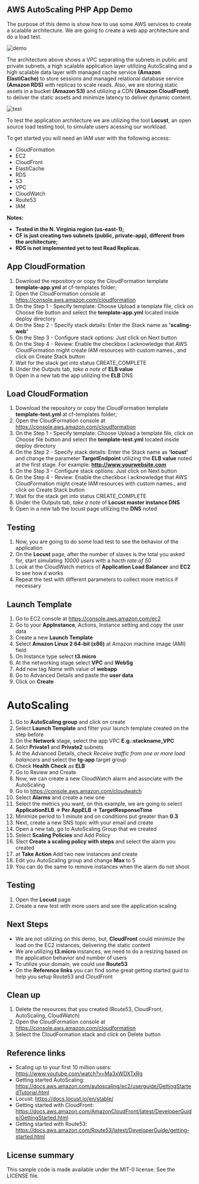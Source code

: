 ## AWS AutoScaling PHP App Demo

The purpose of this demo is show how to use some AWS services to create a scalable architecture. We are going to create a web app architecture and do a load test.

![demo](architecture/scaling.jpg)

The architecture above shows a VPC separating the subnets in public and private subnets, a high scalable application layer utilizing AutoScaling and a high scalable data layer with managed cache service **(Amazon ElastiCache)** to store sessions and managed relational database service **(Amazon RDS)** with replicas to scale reads. Also, we are storing static assets in a bucket **(Amazon S3)** and utilizing a CDN **(Amazon CloudFront)** to deliver the static assets and minimize latency to deliver dynamic content.

![test](architecture/locust.jpg)

To test the application architecture we are utilizing the tool **Locust**, an open source load testing tool, to simulate users acessing our workload.

To get started you will need an IAM user with the following access:

* CloudFormation
* EC2
* CloudFront
* ElastiCache
* RDS
* S3
* VPC
* CloudWatch
* Route53
* IAM

__Notes:__ 
* __Tested in the N. Virginia region (us-east-1);__
* __CF is just creating two subnets (public, private-app), different from the architecture;__
* __RDS is not implemented yet to test Read Replicas.__

## App CloudFormation
1. Download the repository or copy the CloudFormation template **template-app.yml** at cf-templates folder;
2. Open the CloudFormation console at https://console.aws.amazon.com/cloudformation
3. On the Step 1 - Specify template: Choose Upload a template file, click on Choose file button and select the **template-app.yml** located inside deploy directory
4. On the Step 2 - Specify stack details: Enter the Stack name as **'scaling-web'**
5. On the Step 3 - Configure stack options: Just click on Next button
6. On the Step 4 - Review: Enable the checkbox I acknowledge that AWS CloudFormation might create IAM resources with custom names., and click on Create Stack button
7. Wait for the stack get into status CREATE_COMPLETE
8. Under the Outputs tab, _take a note_ of **ELB value**
9. Open in a new tab the app utilizing the **ELB** DNS

## Load CloudFormation
1. Download the repository or copy the CloudFormation template **template-test.yml** at cf-templates folder;
2. Open the CloudFormation console at https://console.aws.amazon.com/cloudformation
3. On the Step 1 - Specify template: Choose Upload a template file, click on Choose file button and select the **template-test.yml** located inside deploy directory
4. On the Step 2 - Specify stack details: Enter the Stack name as **'locust'** and change the parameter **TargetEndpoint** utilizing the **ELB value** noted at the first stage. For example: **http://www.yourwebsite.com**
5. On the Step 3 - Configure stack options: Just click on Next button
6. On the Step 4 - Review: Enable the checkbox I acknowledge that AWS CloudFormation might create IAM resources with custom names., and click on Create Stack button
7. Wait for the stack get into status CREATE_COMPLETE
8. Under the Outputs tab, _take a note_ of **Locust master instance DNS**
9. Open in a new tab the locust page utilizing the **DNS** noted

## Testing
1. Now, you are going to do some load test to see the behavior of the application
2. On the **Locust** page, after the number of slaves is the total you asked for, start simulating _10000 users_ with a _hacth rate of 50_
3. Look at the CloudWatch metrics of **Application Load Balancer** and **EC2** to see how it works
4. Repeat the test with different parameters to collect more metrics if necessary

## Launch Template
1. Go to EC2 console at https://console.aws.amazon.com/ec2
2. Go to your **AppInstance**, Actions, Instance setting and copy the user data
3. Create a new **Launch Template**
4. Select **Amazon Linux 2 64-bit (x86)** at Amazon machine image (AMI) field
5. On Instance type select **t3.micro**
6. At the networking stage select **VPC** and **WebSg**
7. Add new tag _Name_ with value of **webapp**
8. Go to Advanced Details and paste the **user data**
9. Click on **Create**

# AutoScaling
1. Go to **AutoScaling group** and click on create
2. Select **Launch Template** and filter your launch template created on the step before
3. On the **Network** stage, select the app VPC **E.g.:stackname_VPC**
4. Selct **Private1** and **Private2** subnets
5. At the Advanced Details, check _Receive traffic from one or more load balancers_ and select the **tg-app** target group
6. Check **Health Check** as **ELB**
7. Go to Review and Create
8. Now, we can create a new CloudWatch alarm and associate with the AutoScaling
9. Go to https://console.aws.amazon.com/cloudwatch
10. Select **Alarms** and create a new one
11. Select the metrics you want, on this example, we are going to select **ApplicationELB -> Per AppELB -> TargetResponseTime**
12. Minimize period to 1 minute and on conditions put greater than **0.3**
13. Next, create a new SNS topic with your email and create
14. Open a new tab, go to AutoScaling Group that we created
15. Select **Scaling Policies** and Add Policy
16. Slect __Create a scaling policy with steps__ and select the alarm you created
17. at **Take Action** Add two new instances and create
18. Edit you AutoScaling group and change **Max** to 5
18. You can do the same to remove instances when the alarm do not shoot

## Testing
1. Open the **Locust** page
2. Create a new test with more users and see the application scaling

## Next Steps
* We are not utilizing on this demo, but, **CloudFront** could minimize the load on the EC2 instances, delivering the static content
* We are utilizing **t3.micro** instances, we need to do a resizing based on the application behavior and number of users
* To utilize your domain, we could use **Route53**
* On the **Reference links** you can find some great getting started guid to help you setup Route53 and CloudFront

## Clean up
1. Delete the resources that you created (Route53, CloudFront, AutoScaling, CloudWatch)
2. Open the CloudFormation console at https://console.aws.amazon.com/cloudformation
3. Select the CloudFormation stack and click on Delete button

## Reference links
* Scaling up to your first 10 million users: https://www.youtube.com/watch?v=Ma3xWDXTxRg
* Getting started AutoScaling: https://docs.aws.amazon.com/autoscaling/ec2/userguide/GettingStartedTutorial.html
* Locust: https://docs.locust.io/en/stable/
* Getting started with CloudFront: https://docs.aws.amazon.com/AmazonCloudFront/latest/DeveloperGuide/GettingStarted.html
* Getting started with Route53: https://docs.aws.amazon.com/Route53/latest/DeveloperGuide/getting-started.html

## License summary
This sample code is made available under the MIT-0 license. See the LICENSE file.
